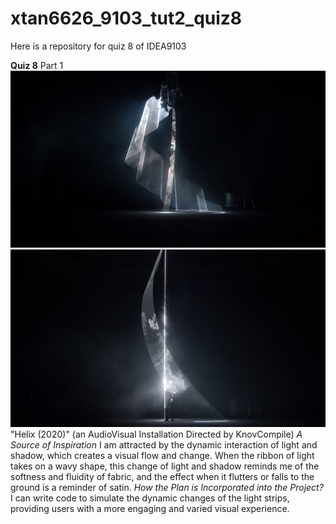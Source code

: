 
# xtan6626_9103_tut2_quiz8
Here is a repository for quiz 8 of IDEA9103

**Quiz 8**
Part 1
![the first image about installation](readmeImages/installation_1.png)
![the second image about installation](readmeImages/installation_2.png)
"Helix (2020)" (an AudioVisual Installation Directed by KnovCompile)
*A Source of Inspiration*
I am attracted by the dynamic interaction of light and shadow, which creates a visual flow and change. When the ribbon of light takes on a wavy shape, this change of light and shadow reminds me of the softness and fluidity of fabric, and the effect when it flutters or falls to the ground is a reminder of satin.
*How the Plan is Incorporated into the Project?*
I can write code to simulate the dynamic changes of the light strips, providing users with a more engaging and varied visual experience.
